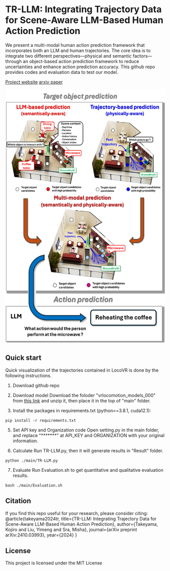 # TR-LLM: Integrating Trajectory Data for Scene-Aware LLM-Based Human Action Prediction

We present a multi-modal human action prediction framework that incorporates both an LLM and human trajectories. The core idea is to integrate two different perspectives—physical and semantic factors—through an object-based action prediction framework to reduce uncertainties and enhance action prediction accuracy. This github repo provides codes and evaluation data to test our model.

[Project website](https://sites.google.com/view/tr-llm/%E3%83%9B%E3%83%BC%E3%83%A0)
[arxiv paper](https://arxiv.org/abs/2410.03993)

<div align="center">
<img src="./Overview.jpg" width="600" height="800" />
</div>

## Quick start
Quick visualization of the trajectories contained in LocoVR is done by the following instructions.

1. Download github repo

3. Download model
Download the foloder "vrlocomotion_models_000" from [this link](https://drive.google.com/drive/folders/1A9NCngHYVbUDx3M7P638edZfMieJlayY?usp=sharing) and unzip it, then place it in the top of "main" folder.
     
4. Install the packages in requirements.txt (python==3.8.1, cuda12.1):
```
pip install -r requirements.txt
```
5. Set API key and Organization code 
   Open setting.py in the main folder, and replace "*******" at API_KEY and ORGANIZATION with your original information.
   
6. Calculate
   Run TR-LLM.py, then it will generate results in "Result" folder.
```
python ./main/TR-LLM.py
```

7. Evaluate
   Run Evaluation.sh to get quantitative and qualitative evaluation results.
```
bash ./main/Evaluation.sh
```  

## Citation
If you find this repo useful for your research, please consider citing:
@article{takeyama2024tr,
  title={TR-LLM: Integrating Trajectory Data for Scene-Aware LLM-Based Human Action Prediction},
  author={Takeyama, Kojiro and Liu, Yimeng and Sra, Misha},
  journal={arXiv preprint arXiv:2410.03993},
  year={2024}
}

## License
This project is licensed under the MIT License
